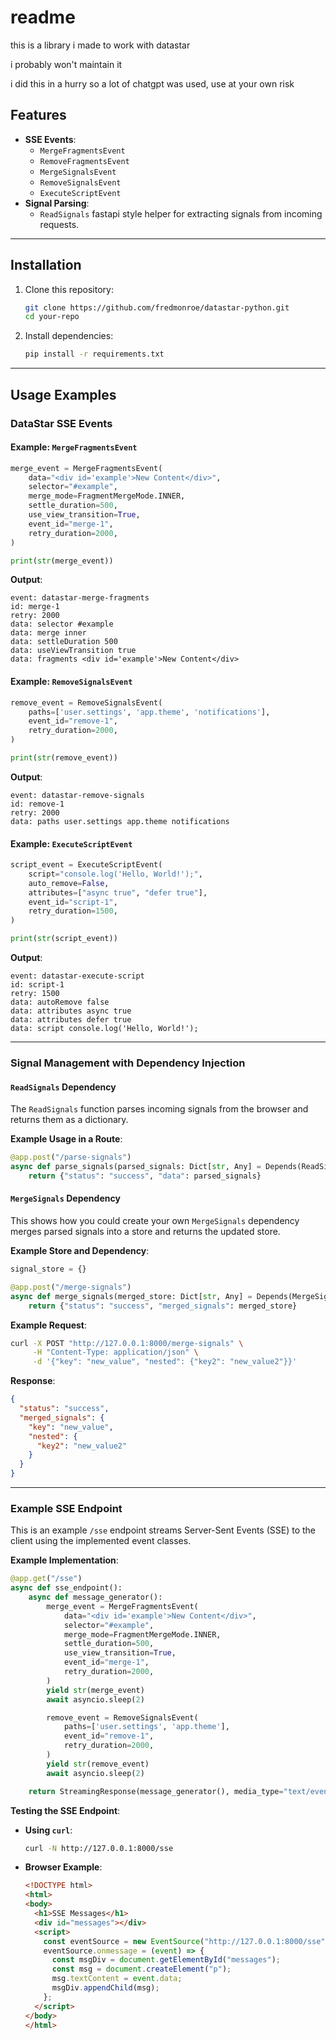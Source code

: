 # readme

this is a library i made to work with datastar

i probably won't maintain it

i did this in a hurry so a lot of chatgpt was used, use at your own risk


## Features

- **SSE Events**:
  - `MergeFragmentsEvent`
  - `RemoveFragmentsEvent`
  - `MergeSignalsEvent`
  - `RemoveSignalsEvent`
  - `ExecuteScriptEvent`
- **Signal Parsing**:
  - `ReadSignals` fastapi style helper for extracting signals from incoming requests.
---

## Installation

1. Clone this repository:
   ```bash
   git clone https://github.com/fredmonroe/datastar-python.git
   cd your-repo
   ```

2. Install dependencies:
   ```bash
   pip install -r requirements.txt
   ```

---

## Usage Examples

### DataStar SSE Events

#### Example: `MergeFragmentsEvent`

```python
merge_event = MergeFragmentsEvent(
    data="<div id='example'>New Content</div>",
    selector="#example",
    merge_mode=FragmentMergeMode.INNER,
    settle_duration=500,
    use_view_transition=True,
    event_id="merge-1",
    retry_duration=2000,
)

print(str(merge_event))
```

**Output**:
```
event: datastar-merge-fragments
id: merge-1
retry: 2000
data: selector #example
data: merge inner
data: settleDuration 500
data: useViewTransition true
data: fragments <div id='example'>New Content</div>
```

#### Example: `RemoveSignalsEvent`

```python
remove_event = RemoveSignalsEvent(
    paths=['user.settings', 'app.theme', 'notifications'],
    event_id="remove-1",
    retry_duration=2000,
)

print(str(remove_event))
```

**Output**:
```
event: datastar-remove-signals
id: remove-1
retry: 2000
data: paths user.settings app.theme notifications
```

#### Example: `ExecuteScriptEvent`

```python
script_event = ExecuteScriptEvent(
    script="console.log('Hello, World!');",
    auto_remove=False,
    attributes=["async true", "defer true"],
    event_id="script-1",
    retry_duration=1500,
)

print(str(script_event))
```

**Output**:
```
event: datastar-execute-script
id: script-1
retry: 1500
data: autoRemove false
data: attributes async true
data: attributes defer true
data: script console.log('Hello, World!');
```

---

### Signal Management with Dependency Injection

#### `ReadSignals` Dependency

The `ReadSignals` function parses incoming signals from the browser and returns them as a dictionary.

**Example Usage in a Route**:

```python
@app.post("/parse-signals")
async def parse_signals(parsed_signals: Dict[str, Any] = Depends(ReadSignals)):
    return {"status": "success", "data": parsed_signals}
```

#### `MergeSignals` Dependency

This shows how you could create your own `MergeSignals` dependency merges parsed signals into a store and returns the updated store.

**Example Store and Dependency**:

```python
signal_store = {}

@app.post("/merge-signals")
async def merge_signals(merged_store: Dict[str, Any] = Depends(MergeSignals)):
    return {"status": "success", "merged_signals": merged_store}
```

**Example Request**:

```bash
curl -X POST "http://127.0.0.1:8000/merge-signals" \
     -H "Content-Type: application/json" \
     -d '{"key": "new_value", "nested": {"key2": "new_value2"}}'
```

**Response**:
```json
{
  "status": "success",
  "merged_signals": {
    "key": "new_value",
    "nested": {
      "key2": "new_value2"
    }
  }
}
```

---

### Example SSE Endpoint

This is an example `/sse` endpoint streams Server-Sent Events (SSE) to the client using the implemented event classes.

**Example Implementation**:

```python
@app.get("/sse")
async def sse_endpoint():
    async def message_generator():
        merge_event = MergeFragmentsEvent(
            data="<div id='example'>New Content</div>",
            selector="#example",
            merge_mode=FragmentMergeMode.INNER,
            settle_duration=500,
            use_view_transition=True,
            event_id="merge-1",
            retry_duration=2000,
        )
        yield str(merge_event)
        await asyncio.sleep(2)

        remove_event = RemoveSignalsEvent(
            paths=['user.settings', 'app.theme'],
            event_id="remove-1",
            retry_duration=2000,
        )
        yield str(remove_event)
        await asyncio.sleep(2)

    return StreamingResponse(message_generator(), media_type="text/event-stream")
```

**Testing the SSE Endpoint**:

- **Using `curl`**:
  ```bash
  curl -N http://127.0.0.1:8000/sse
  ```

- **Browser Example**:
  ```html
  <!DOCTYPE html>
  <html>
  <body>
    <h1>SSE Messages</h1>
    <div id="messages"></div>
    <script>
      const eventSource = new EventSource("http://127.0.0.1:8000/sse");
      eventSource.onmessage = (event) => {
        const msgDiv = document.getElementById("messages");
        const msg = document.createElement("p");
        msg.textContent = event.data;
        msgDiv.appendChild(msg);
      };
    </script>
  </body>
  </html>
  ```
